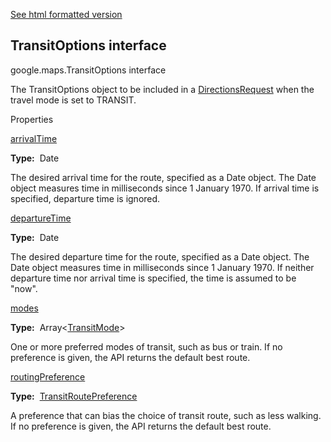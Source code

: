 [See html formatted version](https://huasofoundries.github.io/google-maps-documentation/TransitOptions.html)


TransitOptions interface
------------------------

google.maps.TransitOptions interface

The TransitOptions object to be included in a [DirectionsRequest](DirectionsRequest.md) when the travel mode is set to TRANSIT.

Properties

[arrivalTime](#TransitOptions.arrivalTime)

**Type:**  Date

The desired arrival time for the route, specified as a Date object. The Date object measures time in milliseconds since 1 January 1970. If arrival time is specified, departure time is ignored.

[departureTime](#TransitOptions.departureTime)

**Type:**  Date

The desired departure time for the route, specified as a Date object. The Date object measures time in milliseconds since 1 January 1970. If neither departure time nor arrival time is specified, the time is assumed to be "now".

[modes](#TransitOptions.modes)

**Type:**  Array<[TransitMode](TransitMode.md)\>

One or more preferred modes of transit, such as bus or train. If no preference is given, the API returns the default best route.

[routingPreference](#TransitOptions.routingPreference)

**Type:**  [TransitRoutePreference](TransitRoutePreference.md)

A preference that can bias the choice of transit route, such as less walking. If no preference is given, the API returns the default best route.